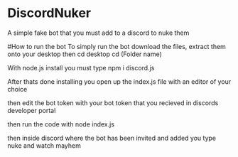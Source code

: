 # DiscordNuker
A simple fake bot that you must add to a discord to nuke them


#How to run the bot
To simply run the bot download the files, extract them onto your desktop then
cd desktop
cd (Folder name)

With node.js install you must type npm i discord.js

After thats done installing you open up the index.js file with an editor of your choice

then edit the bot token with your bot token that you recieved in discords developer portal

then run the code with node index.js

then inside discord where the bot has been invited and added you type nuke and watch mayhem 
